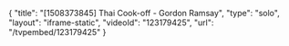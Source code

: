 {
    "title": "[1508373845] Thai Cook-off - Gordon Ramsay",
    "type": "solo",
    "layout": "iframe-static",
    "videoId": "123179425",
    "url": "\/tvpembed\/123179425"
}